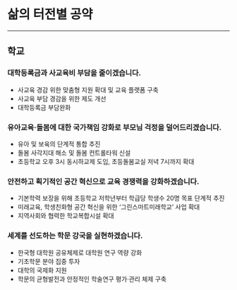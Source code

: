 # 삶의 터전별 공약
---
## 학교

### 대학등록금과 사교육비 부담을 줄이겠습니다.
- 사교육 경감 위한 맞춤형 지원 확대 및 교육 플랫폼 구축
- 사교육 부담 경감을 위한 제도 개선
- 대학등록금 부담완화

### 유아교육·돌봄에 대한 국가책임 강화로 부모님 걱정을 덜어드리겠습니다.
- 유아 및 보육의 단계적 통합 추진
- 돌봄 사각지대 해소 및 돌봄 컨트롤타워 신설
- 초등학교 오후 3시 동시하교제 도입, 초등돌봄교실 저녁 7시까지 확대

### 안전하고 획기적인 공간 혁신으로 교육 경쟁력을 강화하겠습니다.
- 기본학력 보장을 위해 초등학교 저학년부터 학급당 학생수 20명 목표 단계적 추진
- 미래교육, 학생친화형 공간 혁신을 위한 ‘그린스마트미래학교’ 사업 확대
- 지역사회와 협력한 학교복합시설 확대

### 세계를 선도하는 학문 강국을 실현하겠습니다.
- 한국형 대학원 공유체제로 대학원 연구 역량 강화
- 기초학문 분야 집중 투자
- 대학의 국제화 지원
- 학문의 균형발전과 안정적인 학술연구 평가·관리 체제 구축